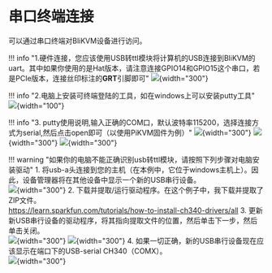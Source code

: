 # 串口终端连接

可以通过串口终端对BliKVM设备进行访问。

!!! info "1.硬件连接，您应该使用USB转ttl模块将计算机的USB连接到BliKVM的uart。其中如果你使用的是Hat版本，请注意连接GPIO14和GPIO15这个串口，若是PCIe版本，连接丝印标注的**GRT**引脚即可"
    ![](assets/images/serial/rasp4b.png){width="300"}

!!! info "2.电脑上安装可终端登陆的工具，如在windows上可以安装putty工具"
    ![](assets/images/serial/putty.png){width="100"}

!!! info "3. putty使用说明,输入正确的COM口，默认波特率115200，选择连接方式为serial,然后点击open即可（以使用PiKVM固件为例）"
    ![](assets/images/serial/putty_conf.png){width="300"}
    ![](assets/images/serial/putty_ter01.png){width="300"}
    ![](assets/images/serial/putty_ter02.png){width="300"}

!!! warning "如果你的电脑不能正确识别usb转ttl模块，请按照下列步骤对电脑安装驱动"
    1. 将usb-a头连接到您的主机（在本例中，它位于windows主机上）。因此，设备管理器将在其他设备中显示一个新的USB串行设备。  
    ![](assets/images/serial/drive-usb-serial.png){width="300"}
    2. 下载并提取/运行驱动程序。在这个例子中，我下载并提取了ZIP文件。  
    https://learn.sparkfun.com/tutorials/how-to-install-ch340-drivers/all
    3. 更新新USB串行设备的驱动程序，将其指向提取文件的位置，然后单击下一步，然后单击关闭。  
    ![](assets/images/serial/update-ch430-01.png){width="300"}
    ![](assets/images/serial/update-ch430-02.png){width="300"}
    4. 如果一切正确，新的USB串行设备现在应该显示在端口下的USB-serial CH340（COMX）。  
    ![](assets/images/serial/drive-ch430.png){width="300"}